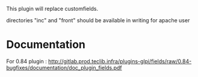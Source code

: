This plugin will replace customfields.

directories "inc" and "front" should be available in writing for apache user


Documentation
=============

For 0.84 plugin : http://gitlab.prod.teclib.infra/plugins-glpi/fields/raw/0.84-bugfixes/documentation/doc_plugin_fields.pdf